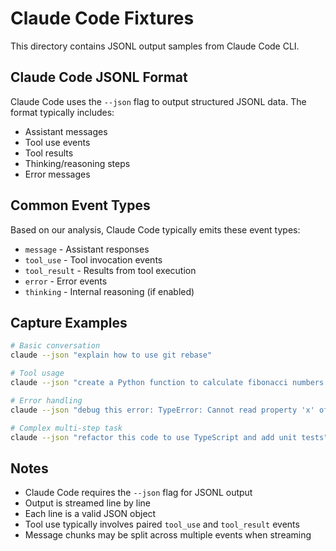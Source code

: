 # Claude Code Fixtures

This directory contains JSONL output samples from Claude Code CLI.

## Claude Code JSONL Format

Claude Code uses the `--json` flag to output structured JSONL data. The format typically includes:

- Assistant messages
- Tool use events
- Tool results
- Thinking/reasoning steps
- Error messages

## Common Event Types

Based on our analysis, Claude Code typically emits these event types:

- `message` - Assistant responses
- `tool_use` - Tool invocation events
- `tool_result` - Results from tool execution
- `error` - Error events
- `thinking` - Internal reasoning (if enabled)

## Capture Examples

```bash
# Basic conversation
claude --json "explain how to use git rebase"

# Tool usage
claude --json "create a Python function to calculate fibonacci numbers and test it"

# Error handling
claude --json "debug this error: TypeError: Cannot read property 'x' of undefined"

# Complex multi-step task
claude --json "refactor this code to use TypeScript and add unit tests"
```

## Notes

- Claude Code requires the `--json` flag for JSONL output
- Output is streamed line by line
- Each line is a valid JSON object
- Tool use typically involves paired `tool_use` and `tool_result` events
- Message chunks may be split across multiple events when streaming